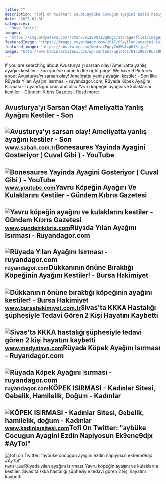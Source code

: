 ```yaml
---
title: ""
description: "Tofi on twitter: &quot;aybüke cocugun ayagini ezdin napiyosun ek9ene9djx #aytol&quot;"
date: "2023-01-31"
categories:
- "Ruya Tabiri"
images:
- "https://img.medyatava.com/rcman/Cw1280h720q95gc/storage/files/images/2022/05/23/kene-isirmasi-nasil-anlasilir-belir-wn1K_cover.jpg"
featuredImage: "https://images.ruyandagor.com/2017/05/yilan-ayagini-isirmasi-1332.jpg"
featured_image: "https://pbs.twimg.com/media/FqnyZo5WwAcpU7K.jpg"
image: "http://www.kadinlarsitesi.com/wp-content/uploads/01/2008/06/KÖPEK-ISIRMASI.jpg"
---
```


If you are searching about Avusturya'yı sarsan olay! Ameliyatta yanlış ayağını kestiler - Son you've came to the right page. We have 9 Pictures about Avusturya'yı sarsan olay! Ameliyatta yanlış ayağını kestiler - Son like Rüyada Yılan Ayağını Isırması - ruyandagor.com, Rüyada Köpek Ayağını Isırması - ruyandagor.com and also Yavru köpeğin ayağını ve kulaklarını kestiler - Gündem Kıbrıs Gazetesi. Read more:

Avusturya'yı Sarsan Olay! Ameliyatta Yanlış Ayağını Kestiler - Son
------------------------------------------------------------------

 ![Avusturya'yı sarsan olay! Ameliyatta yanlış ayağını kestiler - Son](https://iasbh.tmgrup.com.tr/0fbbd2/752/395/0/44/1230/689?u=https://isbh.tmgrup.com.tr/sbh/2021/12/02/avusturyayi-sarsan-olay-ameliyatta-yanlis-ayagini-kestiler-1638430939279.jpeg) <small>www.sabah.com.tr</small>Bonesaures Yayinda Ayagini Gosteriyor ( Cuval Gibi ) - YouTube
--------------------------------------------------------------

 ![Bonesaures Yayinda Ayagini Gosteriyor ( Cuval Gibi ) - YouTube](https://i.ytimg.com/vi/VXAyEgZFvnM/maxresdefault.jpg?sqp=-oaymwEmCIAKENAF8quKqQMa8AEB-AH-CYAC0AWKAgwIABABGGUgVihNMA8=&rs=AOn4CLAvKWPc8OpnYfy37gMpQiYO9OLuQA) <small>www.youtube.com</small>Yavru Köpeğin Ayağını Ve Kulaklarını Kestiler - Gündem Kıbrıs Gazetesi
----------------------------------------------------------------------

 ![Yavru köpeğin ayağını ve kulaklarını kestiler - Gündem Kıbrıs Gazetesi](https://gundemkibriscom.teimg.com/gundemkibris-com/images/haberler/2021/11/yavru_kopegin_ayagini_ve_kulaklarini_kestiler_h328450_eaf92.jpg) <small>www.gundemkibris.com</small>Rüyada Yılan Ayağını Isırması - Ruyandagor.com
----------------------------------------------

 ![Rüyada Yılan Ayağını Isırması - ruyandagor.com](https://images.ruyandagor.com/2017/05/yilan-ayagini-isirmasi-1332.jpg) <small>ruyandagor.com</small>Dükkanının önüne Bıraktığı Köpeğinin Ayağını Kestiler! - Bursa Hakimiyet
------------------------------------------------------------------------

 ![Dükkanının önüne bıraktığı köpeğinin ayağını kestiler! - Bursa Hakimiyet](https://www.bursahakimiyet.com.tr/static/47/478521-dukkaninin-onune-biraktigi-kopeginin-ayagini-kestiler-600997cbc9e5a-x750.jpg) <small>www.bursahakimiyet.com.tr</small>Sivas'ta KKKA Hastalığı şüphesiyle Tedavi Gören 2 Kişi Hayatını Kaybetti
------------------------------------------------------------------------

 ![Sivas'ta KKKA hastalığı şüphesiyle tedavi gören 2 kişi hayatını kaybetti](https://img.medyatava.com/rcman/Cw1280h720q95gc/storage/files/images/2022/05/23/kene-isirmasi-nasil-anlasilir-belir-wn1K_cover.jpg) <small>www.medyatava.com</small>Rüyada Köpek Ayağını Isırması - Ruyandagor.com
----------------------------------------------

 ![Rüyada Köpek Ayağını Isırması - ruyandagor.com](https://images.ruyandagor.com/2017/05/kopek-ayagini-isirmasi-2233.jpg) <small>ruyandagor.com</small>KÖPEK ISIRMASI - Kadınlar Sitesi, Gebelik, Hamilelik, Doğum - Kadınlar
----------------------------------------------------------------------

 ![KÖPEK ISIRMASI - Kadınlar Sitesi, Gebelik, hamilelik, doğum - Kadınlar](http://www.kadinlarsitesi.com/wp-content/uploads/01/2008/06/KÖPEK-ISIRMASI.jpg) <small>www.kadinlarsitesi.com</small>Tofi On Twitter: "aybüke Cocugun Ayagini Ezdin Napiyosun Ek9ene9djx #AyTol"
---------------------------------------------------------------------------

 ![tofi on Twitter: "aybüke cocugun ayagini ezdin napiyosun ek9ene9djx #AyTol"](https://pbs.twimg.com/media/FqnyZo5WwAcpU7K.jpg) <small>twitter.com</small>Rüyada yılan ayağını isırması. Yavru köpeğin ayağını ve kulaklarını kestiler. Sivas'ta kkka hastalığı şüphesiyle tedavi gören 2 kişi hayatını kaybetti
